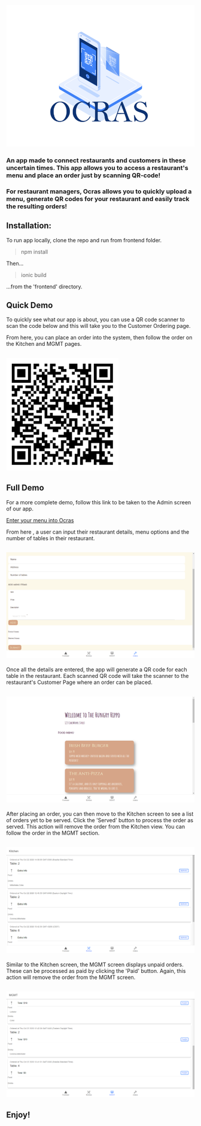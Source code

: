 <h3 align="center"><img src="./frontend/Ocras_logo.gif" alt="Ocras_logo"/></h3>

<h3 align="left">An app made to connect restaurants and customers in these uncertain times. This app allows you to access a restaurant's menu and place an order just by scanning QR-code! </h3>

<h3 align="left">For restaurant managers, Ocras allows you to quickly upload a menu, generate QR codes for your restaurant and easily track the resulting orders!</h3>


<h2>Installation:</h2>

To run app locally, clone the repo and run from frontend folder.
> npm install

Then...

>ionic build

...from the 'frontend' directory.

<h2>  Quick Demo </h2>

To quickly see what our app is about, you can use a QR code scanner to scan the code below and this will take you to the Customer Ordering page. 

From here, you can place an order into the system, then follow the order on the Kitchen and MGMT pages. 

<h2 align="left"><img height="300px" width="300px" src="./qr-code.png" alt="QR_One"/> </h2> 


<h2>  Full Demo </h2>

For a more complete demo, follow this link to be taken to the Admin screen of our app.

<a href="https://p-angular-cb7fc.web.app/tabs/tab4">Enter your menu into Ocras</a>


From here , a user can input their restaurant details, menu options and the number of tables in their restaurant. 
<h2 align="center"><img src="./Admin_Grab.png" alt="Admin"/> </h2> 


Once all the details are entered, the app will generate a QR code for each table in the restaurant. Each scanned QR code will take the scanner to the restaurant's Customer Page where an order can be placed.  
<h2 align="center"><img src="./Customer_Grab.png" alt="Customer"/> </h2> 


After placing an order, you can then move to the Kitchen screen to see a list of orders yet to be served. Click the 'Served' button to process the order as served. This action will remove the order from the Kitchen view. You can follow the order in the MGMT section.
<h2 align="center"><img src="./Kitchen_Grab.png" alt="Kitchen"/> </h2> 


Similar to the Kitchen screen, the MGMT screen displays unpaid orders. These can be processed as paid by clicking the 'Paid' button. Again, this action will remove the order from the MGMT screen. 
<h2 align="center"><img src="./MGMT_Grab.png" alt="MGMT"/> </h2> 


<h2>Enjoy!</h2>

